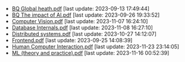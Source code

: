 * [BQ Global heath.pdf](./BQ%20Global%20heath.pdf) [last update: 2023-09-13 17:49:44]
* [BQ The impact of AI.pdf](./BQ%20The%20impact%20of%20AI.pdf) [last update: 2023-09-26 19:33:52]
* [Computer Vision.pdf](./Computer%20Vision.pdf) [last update: 2023-11-07 16:24:10]
* [Database Internals.pdf](./Database%20Internals.pdf) [last update: 2023-11-08 16:27:10]
* [Distributed systems.pdf](./Distributed%20systems.pdf) [last update: 2023-10-27 14:12:07]
* [Frontend.pdf](./Frontend.pdf) [last update: 2023-09-25 14:08:39]
* [Human Computer Interaction.pdf](./Human%20Computer%20Interaction.pdf) [last update: 2023-11-23 23:14:05]
* [ML (theory and practice).pdf](./ML%20(theory%20and%20practice).pdf) [last update: 2023-11-16 00:52:39]
